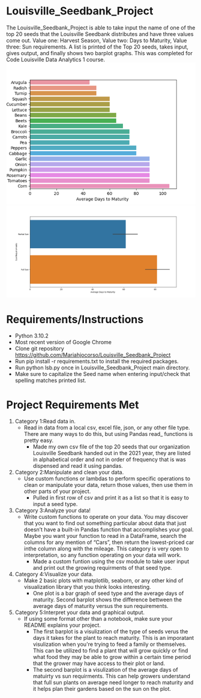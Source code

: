 # Louisville_Seedbank_Project
The Louisville_Seedbank_Project is able to take input the name of one of the top 20 seeds that the Louisville Seedbank distributes and have three values come out. Value one: Harvest Season, Value two: Days to Maturity, Value three: Sun requirements. A list is printed of the Top 20 seeds, takes input, gives output, and finally shows two barplot graphs. This was completed for Code Louisville Data Analytics 1 course. 
![Barplot #1](https://github.com/Mariahjocorso/Louisville_Seedbank_Project/blob/main/assests/Seedbank_Project_Figure_1.png)
![Barplot #2](https://github.com/Mariahjocorso/Louisville_Seedbank_Project/blob/main/assests/Seedbank_Project_Figure_2.png)

# Requirements/Instructions
- Python 3.10.2
- Most recent version of Google Chrome
- Clone git repository https://github.com/Mariahjocorso/Louisville_Seedbank_Project 
- Run pip install -r requirements.txt to install the required packages.
- Run python lsb.py once in Louisville_Seedbank_Project main directory.
- Make sure to capitalize the Seed name when entering input/check that spelling matches printed list.

# Project Requirements Met
1. Category 1:Read data in.
   - Read in data from a local csv, excel file, json, or any other file type. There are many ways to do this, but using Pandas read_ functions is pretty easy.
     - Made my own csv file of the top 20 seeds that our organization Louisville Seedbank handed out in the 2021 year, they are listed in alphabetical order and not in order of frequency that is was dispensed and read it using pandas.
2. Category 2:Manipulate and clean your data.
    - Use custom functions or lambdas to perform specific operations to clean or manipulate your data, 
    return those values, then use them in other parts of your project.
      - Pulled in first row of csv and print it as a list so that it is easy to input a seed type.
3. Category 3:Analyze your data! 
    - Write custom functions to operate on your data. You may discover that you want to find out something 
    particular about data that just doesn’t have a built-in Pandas function that accomplishes your goal.
    Maybe you want your function to read in a DataFrame, search the columns for any mention of “Cars”, then return the lowest-priced car inthe column along with the mileage. This category is very open to interpretation, so any function operating on your data will work.
      - Made a custom funtion using the csv module to take user input and print out the growing requirments of that seed type.
4. Category 4:Visualize your data.
    - Make 2 basic plots with matplotlib, seaborn, or any other kind of visualization library that you think looks interesting.
      - One plot is a bar graph of seed type and the average days of maturity. Second barplot shows the difference bettween the average days of maturity versus the sun requirements. 
5. Category 5:Interpret your data and graphical output.
    - If using some format other than a notebook, make sure your README explains your project. 
      - The first barplot is a visulization of the type of seeds verus the days it takes for the plant to reach maturity. This is an imporatant visulization when you're trying to feed a family or themselves. This can be utilized to find a plant that will grow quickly or find what food they may be able to grow within a certain time period that the grower may have access to their plot or land. 
      - The second barplot is a visulization of the average days of matuirty vs sun requirments. This can help growers understand that full sun plants on average need longer to reach maturity and it helps plan their gardens based on the sun on the plot. 
      

